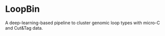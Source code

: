 # LoopBin
A deep-learning-based pipeline to cluster genomic loop types with micro-C and Cut&amp;Tag data.
